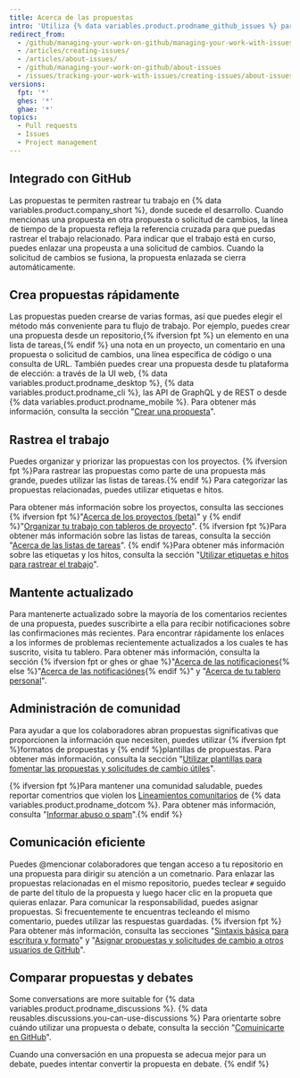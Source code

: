 ```yaml
---
title: Acerca de las propuestas
intro: 'Utiliza {% data variables.product.prodname_github_issues %} para rastrear ideas, retroalimentación, tareas o errores para trabajar en {% data variables.product.company_short %}.'
redirect_from:
  - /github/managing-your-work-on-github/managing-your-work-with-issues-and-pull-requests/about-issues
  - /articles/creating-issues/
  - /articles/about-issues/
  - /github/managing-your-work-on-github/about-issues
  - /issues/tracking-your-work-with-issues/creating-issues/about-issues
versions:
  fpt: '*'
  ghes: '*'
  ghae: '*'
topics:
  - Pull requests
  - Issues
  - Project management
---
```


## Integrado con GitHub

Las propuestas te permiten rastrear tu trabajo en {% data variables.product.company_short %}, donde sucede el desarrollo. Cuando mencionas una propuesta en otra propuesta o solicitud de cambios, la línea de tiempo de la propuesta refleja la referencia cruzada para que puedas rastrear el trabajo relacionado. Para indicar que el trabajo está en curso, puedes enlazar una propeusta a una solicitud de cambios. Cuando la solicitud de cambios se fusiona, la propuesta enlazada se cierra automáticamente.

## Crea propuestas rápidamente

Las propuestas pueden crearse de varias formas, así que puedes elegir el método más conveniente para tu flujo de trabajo. Por ejemplo, puedes crear una propuesta desde un repositorio,{% ifversion fpt %} un elemento en una lista de tareas,{% endif %} una nota en un proyecto, un comentario en una propuesta o solicitud de cambios, una línea específica de código o una consulta de URL. También puedes crear una propuesta desde tu plataforma de elección: a través de la UI web, {% data variables.product.prodname_desktop %}, {% data variables.product.prodname_cli %}, las API de GraphQL y de REST o desde {% data variables.product.prodname_mobile %}. Para obtener más información, consulta la sección "[Crear una propuesta](/issues/tracking-your-work-with-issues/creating-issues/creating-an-issue)".

## Rastrea el trabajo

Puedes organizar y priorizar las propuestas con los proyectos. {% ifversion fpt %}Para rastrear las propuestas como parte de una propuesta más grande, puedes utilizar las listas de tareas.{% endif %} Para categorizar las propuestas relacionadas, puedes utilizar etiquetas e hitos.

Para obtener más información sobre los proyectos, consulta las secciones {% ifversion fpt %}"[Acerca de los proyectos (beta)](/issues/trying-out-the-new-projects-experience/about-projects)" y {% endif %}"[Organizar tu trabajo con tableros de proyecto](/issues/organizing-your-work-with-project-boards)". {% ifversion fpt %}Para obtener más información sobre las listas de tareas, consulta la sección "[Acerca de las listas de tareas](/issues/tracking-your-work-with-issues/creating-issues/about-task-lists)". {% endif %}Para obtener más información sobre las etiquetas y los hitos, consulta la sección "[Utilizar etiquetas e hitos para rastrear el trabajo](/issues/using-labels-and-milestones-to-track-work)".

## Mantente actualizado

Para mantenerte actualizado sobre la mayoría de los comentarios recientes de una propuesta, puedes suscribirte a ella para recibir notificaciones sobre las confirmaciones más recientes. Para encontrar rápidamente los enlaces a los informes de problemas recientemente actualizados a los cuales te has suscrito, visita tu tablero. Para obtener más información, consulta la sección {% ifversion fpt or ghes or ghae %}"[Acerca de las notificaciones](/github/managing-subscriptions-and-notifications-on-github/about-notifications){% else %}"[Acerca de las notificaciónes](/github/receiving-notifications-about-activity-on-github/about-notifications){% endif %}" y "[Acerca de tu tablero personal](/articles/about-your-personal-dashboard)".

## Administración de comunidad

Para ayudar a que los colaboradores abran propuestas significativas que proporcionen la información que necesiten, puedes utilizar {% ifversion fpt %}formatos de propuestas y {% endif %}plantillas de propuestas. Para obtener más información, consulta la sección "[Utilizar plantillas para fomentar las propuestas y solicitudes de cambio útiles](/communities/using-templates-to-encourage-useful-issues-and-pull-requests)".

{% ifversion fpt %}Para mantener una comunidad saludable, puedes reportar comentrios que violen los [Lineamientos comunitarios](/articles/github-community-guidelines) de {% data variables.product.prodname_dotcom %}. Para obtener más información, consulta "[Informar abuso o spam](/communities/maintaining-your-safety-on-github/reporting-abuse-or-spam)".{% endif %}

## Comunicación eficiente

Puedes @mencionar colaboradores que tengan acceso a tu repositorio en una propuesta para dirigir su atención a un cometnario. Para enlazar las propuestas relacionadas en el mismo repositorio, puedes teclear `#` seguido de parte del título de la propuesta y luego hacer clic en la propueta que quieras enlazar. Para comunicar la responsabilidad, puedes asignar propuestas. Si frecuentemente te encuentras tecleando el mismo comentario, puedes utilizar las respuestas guardadas.
{% ifversion fpt %} Para obtener más información, consulta las secciones "[Sintaxis básica para escritura y formato](/github/writing-on-github/getting-started-with-writing-and-formatting-on-github/basic-writing-and-formatting-syntax)" y "[Asignar propuestas y solicitudes de cambio a otros usuarios de GitHub](/issues/tracking-your-work-with-issues/assigning-issues-and-pull-requests-to-other-github-users)".

## Comparar propuestas y debates

Some conversations are more suitable for {% data variables.product.prodname_discussions %}. {% data reusables.discussions.you-can-use-discussions %} Para orientarte sobre cuándo utilizar una propuesta o debate, consulta la sección "[Comuinicarte en GitHub](/github/getting-started-with-github/quickstart/communicating-on-github)".

Cuando una conversación en una propuesta se adecua mejor para un debate, puedes intentar convertir la propuesta en debate.
{% endif %}
